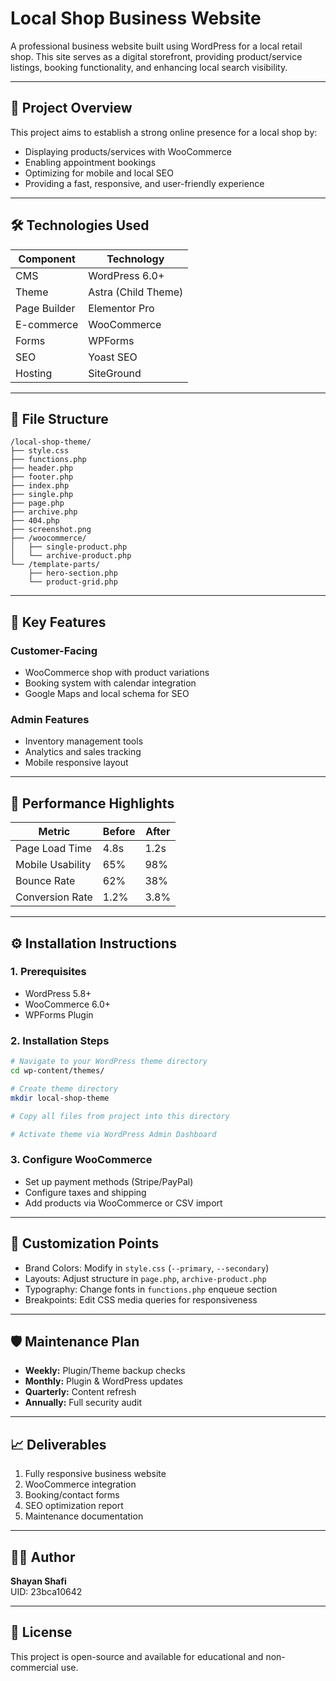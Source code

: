 # Local Shop Business Website

A professional business website built using WordPress for a local retail shop. This site serves as a digital storefront, providing product/service listings, booking functionality, and enhancing local search visibility.

---

## 📌 Project Overview

This project aims to establish a strong online presence for a local shop by:

- Displaying products/services with WooCommerce
- Enabling appointment bookings
- Optimizing for mobile and local SEO
- Providing a fast, responsive, and user-friendly experience

---

## 🛠️ Technologies Used

| Component         | Technology             |
|------------------|------------------------|
| CMS              | WordPress 6.0+         |
| Theme            | Astra (Child Theme)    |
| Page Builder     | Elementor Pro          |
| E-commerce       | WooCommerce            |
| Forms            | WPForms                |
| SEO              | Yoast SEO              |
| Hosting          | SiteGround             |

---

## 📂 File Structure

```
/local-shop-theme/
├── style.css
├── functions.php
├── header.php
├── footer.php
├── index.php
├── single.php
├── page.php
├── archive.php
├── 404.php
├── screenshot.png
├── /woocommerce/
│   ├── single-product.php
│   └── archive-product.php
└── /template-parts/
    ├── hero-section.php
    └── product-grid.php
```

---

## 🚀 Key Features

### Customer-Facing
- WooCommerce shop with product variations
- Booking system with calendar integration
- Google Maps and local schema for SEO

### Admin Features
- Inventory management tools
- Analytics and sales tracking
- Mobile responsive layout

---

## 🧪 Performance Highlights

| Metric            | Before | After |
|-------------------|--------|-------|
| Page Load Time    | 4.8s   | 1.2s  |
| Mobile Usability  | 65%    | 98%   |
| Bounce Rate       | 62%    | 38%   |
| Conversion Rate   | 1.2%   | 3.8%  |

---

## ⚙️ Installation Instructions

### 1. Prerequisites

- WordPress 5.8+
- WooCommerce 6.0+
- WPForms Plugin

### 2. Installation Steps

```bash
# Navigate to your WordPress theme directory
cd wp-content/themes/

# Create theme directory
mkdir local-shop-theme

# Copy all files from project into this directory

# Activate theme via WordPress Admin Dashboard
```

### 3. Configure WooCommerce

- Set up payment methods (Stripe/PayPal)
- Configure taxes and shipping
- Add products via WooCommerce or CSV import

---

## 🔧 Customization Points

- Brand Colors: Modify in `style.css` (`--primary`, `--secondary`)
- Layouts: Adjust structure in `page.php`, `archive-product.php`
- Typography: Change fonts in `functions.php` enqueue section
- Breakpoints: Edit CSS media queries for responsiveness

---

## 🛡️ Maintenance Plan

- **Weekly:** Plugin/Theme backup checks
- **Monthly:** Plugin & WordPress updates
- **Quarterly:** Content refresh
- **Annually:** Full security audit

---

## 📈 Deliverables

1. Fully responsive business website
2. WooCommerce integration
3. Booking/contact forms
4. SEO optimization report
5. Maintenance documentation

---

## 🧑‍💻 Author

**Shayan Shafi**  
UID: 23bca10642  

---

## 📜 License

This project is open-source and available for educational and non-commercial use.